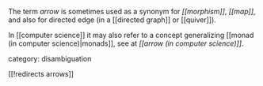 
The term _arrow_ is sometimes used as a synonym for _[[morphism]]_, _[[map]]_, and also for directed edge (in a [[directed graph]] or [[quiver]]).

In [[computer science]] it may also refer to a concept generalizing [[monad (in computer science)|monads]], see at _[[arrow (in computer science)]]_.


category: disambiguation

[[!redirects arrows]]